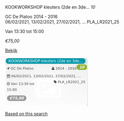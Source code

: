 KOOKWORKSHOP kleuters (2de en 3de... *10*

GC De Platoo 2014 - 2016  
06/02/2021, 13/02/2021, 27/02/2021, ... PLA\_LR2021\_25  

Van 13:30 tot 15:00

*€75,00*

  

[Bekijk](https://tickets.vgc.be/activity/subscribe/PLA_LR2021_25)

![](57943.png)

[Based on this search](https://tickets.vgc.be/activity/index?&vrijeplaatsen=1&Age%5B%5D=3%2C4&entity=286)